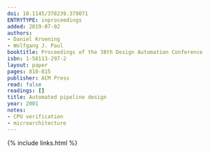 ```yaml
---
doi: 10.1145/378239.379071
ENTRYTYPE: inproceedings
added: 2019-07-02
authors:
- Daniel Kroening
- Wolfgang J. Paul
booktitle: Proceedings of the 38th Design Automation Conference
isbn: 1-58113-297-2
layout: paper
pages: 810-815
publisher: ACM Press
read: false
readings: []
title: Automated pipeline design
year: 2001
notes:
- CPU verification
- microarchitecture
---
```

{% include links.html %}
